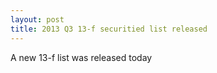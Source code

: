 ```yaml
---
layout: post
title: 2013 Q3 13-f securitied list released
---
```

A new 13-f list was released today

    